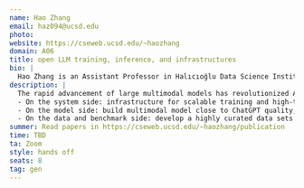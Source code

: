 ```yaml
---
name: Hao Zhang
email: haz094@ucsd.edu
photo: 
website: https://cseweb.ucsd.edu/~haozhang
domain: A06
title: open LLM training, inference, and infrastructures
bio: |
  Hao Zhang is an Assistant Professor in Halıcıoğlu Data Science Institute and the Department of Computer Science and Engineering at UC San Diego. Before joining UCSD, Hao was a postdoctoral researcher at UC Berkeley working with Ion Stoica (2021 - 2023). Hao completed his Ph.D. in Computer Science at Carnegie Mellon University with Eric Xing (2014 - 2020). During PhD, Hao took on leave and worked for the ML platform startup Petuum Inc (2016 - 2021). Hao's research interest is in the intersection area of machine learning and systems. Hao's past work includes vLLM, Chatbot Arena, Vicuna, Alpa, Poseidon, Petuum. Hao’s research has been recognized with the Jay Lepreau best paper award at OSDI’21 and an NVIDIA pioneer research award at NeurIPS’17. Hao also cofounded the company LMNet.ai (2023) which has joined Snowflake since November 2023, and the nonprofit LMSYS Org (2023) which maintains many popular open models, evaluation, and systems.
description: |
  The rapid advancement of large multimodal models has revolutionized AI systems, resulting in unprecedented levels of intelligence as seen in OpenAI’s GPT-4. However, despite its performance, the training and architecture details of GPT-4 remain unclear, hindering research and open-source innovation in this field. In this project, we'll explore three relevant areas to LLMs:
  - On the system side: infrastructure for scalable training and high-throughput serving with advanced memory management and parallelization techniques.
  - On the model side: build multimodal model close to ChatGPT quality, which can also interact with the real world by taking actions and using tools.
  - On the data and benchmark side: develop a highly curated data sets and benchmark platform with novel data augmentation, data filtering, and ranking methods.
summer: Read papers in https://cseweb.ucsd.edu/~haozhang/publication
time: TBD
ta: Zoom
style: hands off
seats: 8
tag: gen
---
```

